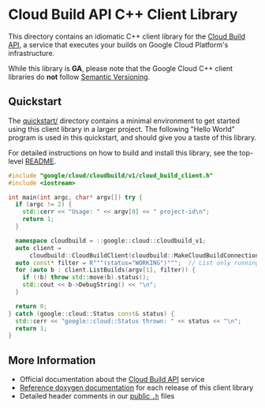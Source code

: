 # Cloud Build API C++ Client Library

This directory contains an idiomatic C++ client library for the
[Cloud Build API][cloud-service-docs], a service that executes your builds on
Google Cloud Platform's infrastructure.

While this library is **GA**, please note that the Google Cloud C++ client
libraries do **not** follow [Semantic Versioning](https://semver.org/).

## Quickstart

The [quickstart/](quickstart/README.md) directory contains a minimal environment
to get started using this client library in a larger project. The following
"Hello World" program is used in this quickstart, and should give you a taste of
this library.

For detailed instructions on how to build and install this library, see the
top-level [README](/README.md#building-and-installing).

<!-- inject-quickstart-start -->

```cc
#include "google/cloud/cloudbuild/v1/cloud_build_client.h"
#include <iostream>

int main(int argc, char* argv[]) try {
  if (argc != 2) {
    std::cerr << "Usage: " << argv[0] << " project-id\n";
    return 1;
  }

  namespace cloudbuild = ::google::cloud::cloudbuild_v1;
  auto client =
      cloudbuild::CloudBuildClient(cloudbuild::MakeCloudBuildConnection());
  auto const* filter = R"""(status="WORKING")""";  // List only running builds
  for (auto b : client.ListBuilds(argv[1], filter)) {
    if (!b) throw std::move(b).status();
    std::cout << b->DebugString() << "\n";
  }

  return 0;
} catch (google::cloud::Status const& status) {
  std::cerr << "google::cloud::Status thrown: " << status << "\n";
  return 1;
}
```

<!-- inject-quickstart-end -->

## More Information

- Official documentation about the [Cloud Build API][cloud-service-docs] service
- [Reference doxygen documentation][doxygen-link] for each release of this
  client library
- Detailed header comments in our [public `.h`][source-link] files

[cloud-service-docs]: https://cloud.google.com/build
[doxygen-link]: https://cloud.google.com/cpp/docs/reference/cloudbuild/latest/
[source-link]: https://github.com/googleapis/google-cloud-cpp/tree/main/google/cloud/cloudbuild
